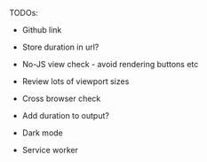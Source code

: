 TODOs:

- Github link
- Store duration in url?

- No-JS view check - avoid rendering buttons etc
- Review lots of viewport sizes
- Cross browser check
- Add duration to output?

- Dark mode
- Service worker
